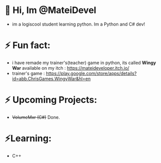  # 👋 Hi, Im @MateiDevel
- im a logiscool student learning python. Im a Python and C# dev!
# ⚡ Fun fact:
- i have remade my trainer's(teacher) game in python, its called **Wingy War** available on my itch : https://mateideveloper.itch.io/
- trainer's game :  https://play.google.com/store/apps/details?id=abb.ChrisGames.WingyWar&hl=en
# ⚡ Upcoming Projects:
- ~~VolumeMxr (C#)~~ Done.
# ⚡Learning:
- C++

